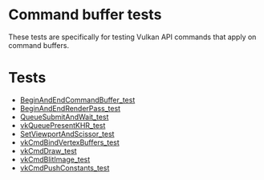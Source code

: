 # Command buffer tests

These tests are specifically for testing Vulkan API commands that apply on
command buffers.

# Tests
- [BeginAndEndCommandBuffer_test](BeginAndEndCommandBuffer_test/README.md)
- [BeginAndEndRenderPass_test](BeginAndEndRenderPass_test/README.md)
- [QueueSubmitAndWait_test](QueueSubmitAndWait_test/README.md)
- [vkQueuePresentKHR_test](vkQueuePresentKHR_test/README.md)
- [SetViewportAndScissor_test](SetViewportAndScissor_test/README.md)
- [vkCmdBindVertexBuffers_test](vkCmdBindVertexBuffers_test/README.md)
- [vkCmdDraw_test](vkCmdDraw_test/README.md)
- [vkCmdBlitImage_test](vkCmdBlitImage_test/README.md)
- [vkCmdPushConstants_test](vkCmdPushConstants_test/README.md)
